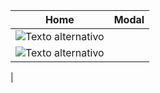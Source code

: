 | Home  | Modal  | 
|-------------|-------------|
| ![Texto alternativo](assets/lista.jpg)
  | ![Texto alternativo](assets/modal.jpg)
  |

